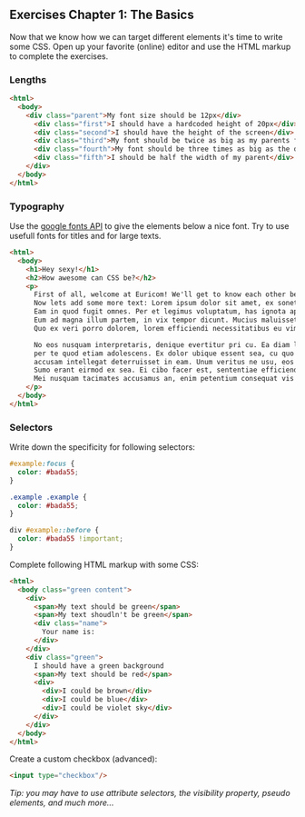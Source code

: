 ## Exercises Chapter 1: The Basics

Now that we know how we can target different elements it's time to write some CSS. Open up your favorite (online) editor and use the HTML markup to complete the exercises.

### Lengths

```html
<html>
  <body>
    <div class="parent">My font size should be 12px</div>
      <div class="first">I should have a hardcoded height of 20px</div>
      <div class="second">I should have the height of the screen</div>
      <div class="third">My font should be twice as big as my parents font even when it changes</div>
      <div class="fourth">My font should be three times as big as the default font size of this document</div>
      <div class="fifth">I should be half the width of my parent</div>
    </div>
  </body>
</html>
```

### Typography

Use the [google fonts API](https://www.google.com/fonts) to give the elements below a nice font. Try to use usefull fonts for titles and for large texts.

```html
<html>
  <body>
    <h1>Hey sexy!</h1>
    <h2>How awesome can CSS be?</h2>
    <p>
      First of all, welcome at Euricom! We'll get to know each other better at the next .NET Cruise!
      Now lets add some more text: Lorem ipsum dolor sit amet, ex sonet melius constituam ius, te utroque fierent vel. 
      Eam in quod fugit omnes. Per et legimus voluptatum, has ignota aperiam qualisque no, eu quot graeci dissentias eam. 
      Eum ad magna illum partem, in vix tempor dicunt. Mucius maluisset referrentur pro ut. 
      Quo ex veri porro dolorem, lorem efficiendi necessitatibus eu vim, ius no dicant deleniti.

      No eos nusquam interpretaris, denique evertitur pri cu. Ea diam libris signiferumque eos, nobis aperiam quo te, 
      per te quod etiam adolescens. Ex dolor ubique essent sea, cu quo dolorem accusam adolescens, 
      accusam intellegat deterruisset in eam. Unum veritus ne usu, eos id iisque ocurreret instructior. 
      Sumo erant eirmod ex sea. Ei cibo facer est, sententiae efficiendi cu vix, ex duis epicuri iracundia cum. 
      Mei nusquam tacimates accusamus an, enim petentium consequat vis in, eleifend intellegam mei ut.
    </p>
  </body>
</html>
```

### Selectors

Write down the specificity for following selectors:
```css
#example:focus {
  color: #bada55;
}

.example .example {
  color: #bada55;
}

div #example::before {
  color: #bada55 !important;
}
```

Complete following HTML markup with some CSS:
```html
<html>
  <body class="green content">
    <div>
      <span>My text should be green</span>
      <span>My text shoudln't be green</span>
      <div class="name">
        Your name is:
      </div>
    </div>
    <div class="green">
      I should have a green background
      <span>My text should be red</span>
      <div>
        <div>I could be brown</div>
        <div>I could be blue</div>
        <div>I could be violet sky</div>
      </div>
    </div>
  </body>
</html>
```

Create a custom checkbox (advanced):
```html
<input type="checkbox"/>
```
*Tip: you may have to use attribute selectors, the visibility property, pseudo elements, and much more...*
